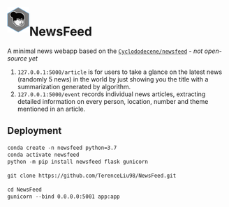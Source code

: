 <img align="left" src="https://raw.githubusercontent.com/TerenceLiu98/NewsFeed/master/static/img/logo.png" width="10%" /> 

# NewsFeed


A minimal news webapp based on the [`Cyclododecene/newsfeed`](https://github.com/Cyclododecene/newsfeed) - *not open-source yet*

1. `127.0.0.1:5000/article` is for users to take a glance on the latest news (randomly 5 news) in the
    world by just showing you the title with a summarization generated by algorithm.
2. `127.0.0.1:5000/event` records individual news articles, extracting detailed information on every person, location, number and theme mentioned in an article.

## Deployment

```shell
conda create -n newsfeed python=3.7
conda activate newsfeed
python -m pip install newsfeed flask gunicorn

git clone https://github.com/TerenceLiu98/NewsFeed.git

cd NewsFeed
gunicorn --bind 0.0.0.0:5001 app:app
```

